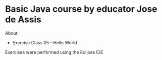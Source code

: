 <h1>Basic Java course by educator Jose de Assis</h1>

<p>About:</p>

- Exercise Class 05 - Hello World

<p>Exercises were performed using the Eclipse IDE</p>